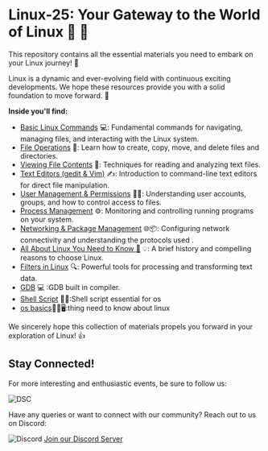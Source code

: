 # Linux-25: Your Gateway to the World of Linux  🐧 🚀

This repository contains all the essential materials you need to embark on your Linux journey! 🐧

Linux is a dynamic and ever-evolving field with continuous exciting developments. We hope these resources provide you with a solid foundation to move forward. 🌱

**Inside you'll find:**

* [Basic Linux Commands](https://github.com/dsc-jssstu/Linux-25/tree/main/LInux-basics) 💻: Fundamental commands for navigating, managing files, and interacting with the Linux system.
* [File Operations](https://github.com/dsc-jssstu/Linux-25/tree/main/LInux-basics) 📂: Learn how to create, copy, move, and delete files and directories.
* [Viewing File Contents](https://github.com/dsc-jssstu/Linux-25/tree/main/LInux-basics) 👀: Techniques for reading and analyzing text files.
* [Text Editors (gedit & Vim)](https://github.com/dsc-jssstu/Linux-25/tree/main/editors) ✍️: Introduction to command-line text editors for direct file manipulation.
* [User Management & Permissions](https://github.com/dsc-jssstu/Linux-25/tree/main/LInux-basics) 👤🔑: Understanding user accounts, groups, and how to control access to files.
* [Process Management](https://github.com/dsc-jssstu/Linux-25/tree/main/LInux-basics) ⚙️: Monitoring and controlling running programs on your system.
* [Networking & Package Management](https://github.com/dsc-jssstu/Linux-25/tree/main/LInux-basics) 🌐📦: Configuring network connectivity and understanding the protocols used .
* [All About Linux You Need to Know 🤔](https://github.com/dsc-jssstu/Linux-25/blob/main/linux-basics-01.md) 💡: A brief history and compelling reasons to choose Linux.
* [Filters in Linux](https://github.com/dsc-jssstu/Linux-25/tree/main/LInux-basics) 🔍: Powerful tools for processing and transforming text data.
* [GDB](https://github.com/dsc-jssstu/Linux-25/tree/main/gdb) 💻 :GDB  built in compiler.
* [Shell Script](https://github.com/dsc-jssstu/Linux-25/tree/main/bash) 👨‍💻:Shell script essential for os
* [os basics](https://github.com/dsc-jssstu/Linux-25/tree/main/os-basics)🧑‍💻🖥️:thing need to know about linux

We sincerely hope this collection of materials propels you forward in your exploration of Linux! 👍


## Stay Connected!

For more interesting and enthusiastic events, be sure to follow us:


<img src = "https://th.bing.com/th/id/OIP.NXxTDEskRNANYm8A_gEpywAAAA?rs=1&pid=ImgDetMain" alt ="DSC">


Have any queries or want to connect with our community? Reach out to us on Discord:

<img src="https://img.shields.io/badge/Discord-7289DA?style=for-the-badge&logo=discord&logoColor=white" alt="Discord"> [Join our Discord Server](https://discord.com/channels/1333840078732263435/1335652072984416287/1363559810221740235)






